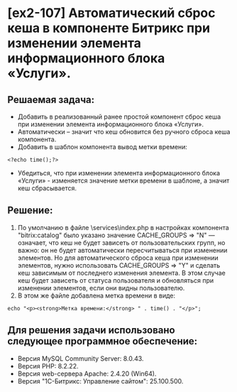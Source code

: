 # [ex2-107] Автоматический сброс кеша в компоненте Битрикс при изменении элемента информационного блока «Услуги».

## Решаемая задача:
- Добавить в реализованный ранее простой компонент сброс кеша при изменении элемента информационного блока «Услуги».
- Автоматически – значит что кеш обновится без ручного сброса кеша компонента.
- Добавить в шаблон компонента вывод метки времени: 
```
<?echo time();?>
```
- Убедиться, что при изменении элемента информационного блока «Услуги» - изменяется значение метки времени в шаблоне, а значит кеш сбрасывается.

## Решение:
1. По умолчанию в файле \services\index.php в настройках компонента "bitrix:catalog" было указано значение CACHE_GROUPS => "N" — означает, что кеш не будет зависеть от пользовательских групп, но важно: он не будет автоматически пересчитываться при изменении элементов. 
Но для автоматического сброса кеша при изменении элементов, нужно использовать CACHE_GROUPS => "Y" и сделать кеш зависимым от последнего изменения элемента.
В этом случае кеш будет зависеть от статуса пользователя и обновляться при изменении элементов, если они видны пользователю.
2. В этом же файле добавлена метка времени в виде: 
```
echo "<p><strong>Метка времени:</strong> " . time() . "</p>";
```

## Для решения задачи использовано следующее программное обеспечение: 
- Версия MySQL Community Server: 8.0.43.
- Версия PHP: 8.2.22.
- Версия web-сервера Apache: 2.4.20 (Win64).
- Версия "1С-Битрикс: Управление сайтом": 25.100.500. 
